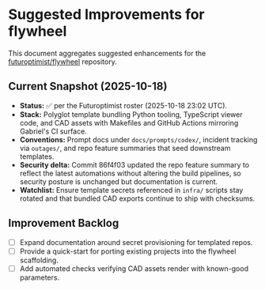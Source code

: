 # Suggested Improvements for flywheel

This document aggregates suggested enhancements for the
[futuroptimist/flywheel](https://github.com/futuroptimist/flywheel) repository.

## Current Snapshot (2025-10-18)

- **Status:** ✅ per the Futuroptimist roster (2025-10-18 23:02 UTC).
- **Stack:** Polyglot template bundling Python tooling, TypeScript viewer code, and CAD assets with
  Makefiles and GitHub Actions mirroring Gabriel's CI surface.
- **Conventions:** Prompt docs under `docs/prompts/codex/`, incident tracking via `outages/`, and
  repo feature summaries that seed downstream templates.
- **Security delta:** Commit 86f4f03 updated the repo feature summary to reflect the latest automations
  without altering the build pipelines, so security posture is unchanged but documentation is current.
- **Watchlist:** Ensure template secrets referenced in `infra/` scripts stay rotated and that bundled
  CAD exports continue to ship with checksums.

## Improvement Backlog

- [ ] Expand documentation around secret provisioning for templated repos.
- [ ] Provide a quick-start for porting existing projects into the flywheel scaffolding.
- [ ] Add automated checks verifying CAD assets render with known-good parameters.

